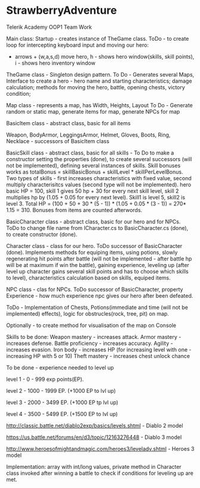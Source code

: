 # StrawberryAdventure
Telerik Academy OOP1 Team Work

Main class: Startup - creates instance of TheGame class. ToDo - to create loop for intercepting keyboard input and moving our hero:
 - arrows + (w,a,s,d) move hero, h - shows hero window(skills, skill points), i - shows hero inventory window 

TheGame class - Singleton design pattern.
  To Do - Generates several Maps, Interface to create a hero - hero name and starting characteristics; damage calculation; methods for moving the hero, battle, opening chests, victory condition; 

Map class - represents a map, has Width, Heights, Layout
  To Do - Generate random or static map, generate items for map, generate NPCs for map

BasicItem class - abstract class, basic for all items

Weapon, BodyArmor, LeggingsArmor, Helmet, Gloves, Boots, Ring, Necklace - successors of BasicItem class

BasicSkill class - abstract class, basic for all skills - To Do to make a constructor setting the properties (done), to create several successors (will not be implemented), defining several instances of skills. Skill bonuses works as totalBonus = skillBasicBonus + skillLevel * skillPerLevelBonus. Two types of skills - first increases characteristics with fixed value, second multiply characterisitcs values (second type will not be implemented). hero basic HP = 100, skill 1 gives 50 hp + 30 for every next skill level, skill 2 multiplies hp by (1.05 + 0.05 for every next level). Skill1 is level 5, skill2 is level 3. Total HP = (100 + 50 + 30 * (5 - 1)) * (1.05 + 0.05 * (3 - 1)) = 270* 1.15 = 310. Bonuses from items are counted afterwords.

BasicCharacter class - abstract class, basic for our hero and for NPCs. ToDo to change file name from ICharacter.cs to BasicCharacter.cs (done), to create constructor (done).

Character class - class for our hero. ToDo successor of BasicCharacter (done). Implements methods for equiping items, using potions, slowly regenerating hit points after battle (will not be implemented - after battle hp will be at maximum if win the battle), gaining experience, leveling up (after level up character gains several skill points and has to choose which skills to level), characteristics calculation based on skills, equiped items.

NPC class - clas for NPCs. ToDo successor of BasicCharacter, property Experience - how much experience npc gives our hero after been defeated.

ToDo - Implementation of Chests, Potions(immediate and time (will not be implemented) effects), logic for obstrucles(rock, tree, pit) on map.

Optionally - to create method for visualisation of the map on Console

Skills to be done:
Weapon mastery - increases attack.
Armor mastery - increases defense.
Battle proficiency - increases accuracy.
Agility - increases evasion.
Iron body - increases HP (for increasing level with one - increasing HP with 5 or 10)
Theft mastery - increases chest unlock chance

To be done - experience needed to level up

level 1 - 0 - 999 exp points(EP).

level 2 - 1000 - 1999 EP. (+1000 EP to lvl up)

level 3 - 2000 - 3499 EP. (+1000 EP tp lvl up)

level 4 - 3500 - 5499 EP. (+1500 EP to lvl up)

http://classic.battle.net/diablo2exp/basics/levels.shtml - Diablo 2 model

https://us.battle.net/forums/en/d3/topic/12163276448 - Diablo 3 model

http://www.heroesofmightandmagic.com/heroes3/leveladv.shtml - Heroes 3 model

Implementation: array with int/long values, private method in Character class invoked after winning a battle to check if conditions for leveling up are met.

